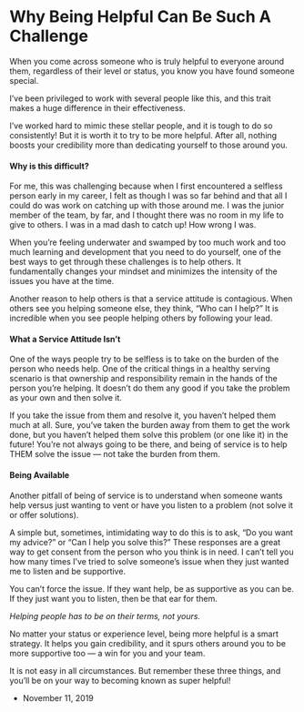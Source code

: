 Why Being Helpful Can Be Such A Challenge
=========================================

When you come across someone who is truly helpful to everyone around them, regardless of their level or status, you know you have found someone special.

I’ve been privileged to work with several people like this, and this trait makes a huge difference in their effectiveness.

I’ve worked hard to mimic these stellar people, and it is tough to do so consistently! But it is worth it to try to be more helpful. After all, nothing boosts your credibility more than dedicating yourself to those around you.

#### Why is this difficult?

For me, this was challenging because when I first encountered a selfless person early in my career, I felt as though I was so far behind and that all I could do was work on catching up with those around me. I was the junior member of the team, by far, and I thought there was no room in my life to give to others. I was in a mad dash to catch up! How wrong I was.

When you’re feeling underwater and swamped by too much work and too much learning and development that you need to do yourself, one of the best ways to get through these challenges is to help others. It fundamentally changes your mindset and minimizes the intensity of the issues you have at the time.

Another reason to help others is that a service attitude is contagious. When others see you helping someone else, they think, “Who can I help?” It is incredible when you see people helping others by following your lead.

#### **What a Service Attitude Isn’t**

One of the ways people try to be selfless is to take on the burden of the person who needs help. One of the critical things in a healthy serving scenario is that ownership and responsibility remain in the hands of the person you’re helping. It doesn’t do them any good if you take the problem as your own and then solve it.

If you take the issue from them and resolve it, you haven’t helped them much at all. Sure, you’ve taken the burden away from them to get the work done, but you haven’t helped them solve this problem (or one like it) in the future! You’re not always going to be there, and being of service is to help THEM solve the issue — not take the burden from them.

#### **Being Available**

Another pitfall of being of service is to understand when someone wants help versus just wanting to vent or have you listen to a problem (not solve it or offer solutions).

A simple but, sometimes, intimidating way to do this is to ask, “Do you want my advice?” or “Can I help you solve this?” These responses are a great way to get consent from the person who you think is in need. I can’t tell you how many times I’ve tried to solve someone’s issue when they just wanted me to listen and be supportive.

You can’t force the issue. If they want help, be as supportive as you can be. If they just want you to listen, then be that ear for them.

_Helping people has to be on their terms, not yours._

No matter your status or experience level, being more helpful is a smart strategy. It helps you gain credibility, and it spurs others around you to be more supportive too — a win for you and your team.

It is not easy in all circumstances. But remember these three things, and you’ll be on your way to becoming known as super helpful!

*   November 11, 2019